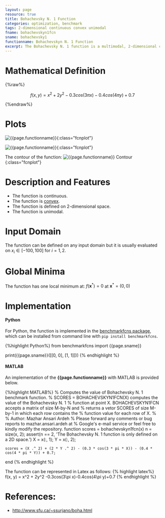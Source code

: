 ```yaml
---
layout: page
resource: true
title: Bohachevsky N. 1 Function
categories: optimization, benchmark
tags: 2-dimensional continuous convex unimodal
fname: bohachevskyn1fcn
sname: bohachevsky1
functionname: Bohachevskyn N. 1 Function
excerpt: The Bohachevsky N. 1 function is a multimodal, 2-dimensional convex mathematical function widely used for testing optimization algorithms
---
```


# Mathematical Definition

{%raw%}

$$f(x, y) = x^2 + 2y^2 -0.3cos(3\pi x)-0.4cos(4\pi y)+0.7$$

{%endraw%}

# Plots
![{{page.functionname}}]({{site.baseurl}}/doc/plots/{{page.fname}}.png){:class="fcnplot"}

![{{page.functionname}}]({{site.baseurl}}/doc/plots/{{page.fname}}_2.png){:class="fcnplot"}

The contour of the function: 
![{{page.functionname}} Contour]({{site.baseurl}}/doc/plots/{{page.fname}}_contour.png){:class="fcnplot"}

# Description and Features
* The function is continuous.
* The function is [convex](https://en.wikipedia.org/wiki/Convex_function).
* The function is defined on 2-dimensional space. 
* The function is unimodal.

# Input Domain
The function can be defined on any input domain but it is usually evaluated on $x_i \in [-100, 100]$ for $i = 1, 2$.

# Global Minima
The function has one local minimum at: $f(\textbf{x}^{\ast}) = 0$ at $\textbf{x}^{\ast} = (0, 0)$

# Implementation
#### Python
For Python, the function is implemented in the [benchmarkfcns package](https://github.com/mazhar-ansari-ardeh/BenchmarkFcns), which can be installed from command line with `pip install benchmarkfcns`. 

{%highlight Python%}
from benchmarkfcns import {{page.sname}}

print({{page.sname}}([[0, 0],
              [1, 1]]))
{% endhighlight %}

#### MATLAB
An implementation of the **{{page.functionname}}** with MATLAB is provided below. 

{%highlight MATLAB%}
% Computes the value of Bohachevsky N. 1 benchmark function.
% SCORES = BOHACHEVSKYN1FCN(X) computes the value of the Bohachevsky N. 1
% function at point X. BOHACHEVSKYN1FCN accepts a matrix of size M-by-N and 
% returns a vetor SCORES of size M-by-1 in which each row contains the 
% function value for each row of X.
% 
% Author: Mazhar Ansari Ardeh
% Please forward any comments or bug reports to mazhar.ansari.ardeh at
% Google's e-mail service or feel free to kindly modify the repository.
function scores = bohachevskyn1fcn(x)
    n = size(x, 2);
    assert(n == 2, 'The Bohachevsky N. 1 function is only defined on a 2D space.')
    X = x(:, 1);
    Y = x(:, 2);
    
    scores = (X .^ 2) + (2 * Y .^ 2) - (0.3 * cos(3 * pi * X)) - (0.4 * cos(4 * pi * Y)) + 0.7;
end
{% endhighlight %}

The function can be represented in Latex as follows:
{% highlight latex%}
f(x, y) = x^2 + 2y^2 -0.3cos(3\pi x)-0.4cos(4\pi y)+0.7
{% endhighlight %}

# References:
* http://www.sfu.ca/~ssurjano/boha.html
